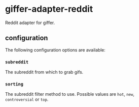 # giffer-adapter-reddit

Reddit adapter for giffer.

## configuration

The following configuration options are available:

### `subreddit`

The subreddit from which to grab gifs.

### `sorting`

The subreddit filter method to use. Possible values are `hot`, `new`, `controversial` or `top`.